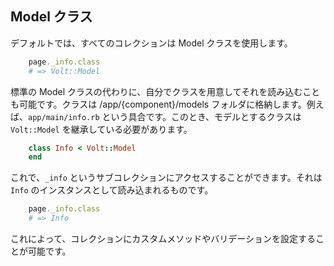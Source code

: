 ## Model クラス

デフォルトでは、すべてのコレクションは Model クラスを使用します。

```ruby
    page._info.class
    # => Volt::Model
```

標準の Model クラスの代わりに、自分でクラスを用意してそれを読み込むことも可能です。クラスは /app/{component}/models フォルダに格納します。例えば、```app/main/info.rb``` という具合です。このとき、モデルとするクラスは ```Volt::Model``` を継承している必要があります。

```ruby
    class Info < Volt::Model
    end
```

これで、```_info``` というサブコレクションにアクセスすることができます。それは ```Info``` のインスタンスとして読み込まれるものです。

```ruby
    page._info.class
    # => Info
```

これによって、コレクションにカスタムメソッドやバリデーションを設定することが可能です。
